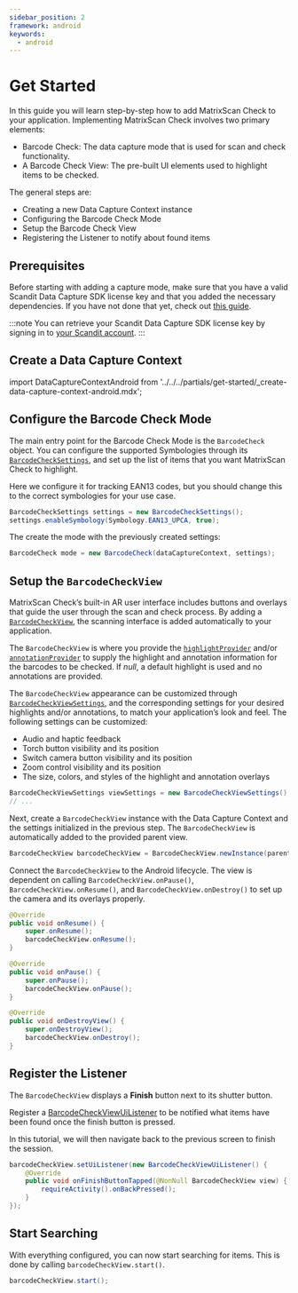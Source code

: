 ```yaml
---
sidebar_position: 2
framework: android
keywords:
  - android
---
```


# Get Started

In this guide you will learn step-by-step how to add MatrixScan Check to your application. Implementing MatrixScan Check involves two primary elements:

- Barcode Check: The data capture mode that is used for scan and check functionality.
- A Barcode Check View: The pre-built UI elements used to highlight items to be checked.

The general steps are:

- Creating a new Data Capture Context instance
- Configuring the Barcode Check Mode
- Setup the Barcode Check View
- Registering the Listener to notify about found items

## Prerequisites

Before starting with adding a capture mode, make sure that you have a valid Scandit Data Capture SDK license key and that you added the necessary dependencies. If you have not done that yet, check out [this guide](../add-sdk.md).

:::note
You can retrieve your Scandit Data Capture SDK license key by signing in to [your Scandit account](https://ssl.scandit.com/dashboard/sign-in).
:::

## Create a Data Capture Context

import DataCaptureContextAndroid from '../../../partials/get-started/_create-data-capture-context-android.mdx';

<DataCaptureContextAndroid/>

## Configure the Barcode Check Mode

The main entry point for the Barcode Check Mode is the `BarcodeCheck` object. You can configure the supported Symbologies through its [`BarcodeCheckSettings`](https://docs.scandit.com/data-capture-sdk/android/barcode-capture/api/barcode-check-settings.html), and set up the list of items that you want MatrixScan Check to highlight.

Here we configure it for tracking EAN13 codes, but you should change this to the correct symbologies for your use case.

```java
BarcodeCheckSettings settings = new BarcodeCheckSettings();
settings.enableSymbology(Symbology.EAN13_UPCA, true);
```

The create the mode with the previously created settings:

```java
BarcodeCheck mode = new BarcodeCheck(dataCaptureContext, settings);
```

## Setup the `BarcodeCheckView`

MatrixScan Check’s built-in AR user interface includes buttons and overlays that guide the user through the scan and check process. By adding a [`BarcodeCheckView`](https://docs.scandit.com/data-capture-sdk/android/barcode-capture/api/ui/barcode-check-view.html#class-scandit.datacapture.barcode.check.ui.BarcodeCheckView), the scanning interface is added automatically to your application.

The `BarcodeCheckView` is where you provide the [`highlightProvider`](https://docs.scandit.com/data-capture-sdk/android/barcode-capture/api/ui/barcode-check-view.html#property-scandit.datacapture.barcode.check.ui.BarcodeCheckView.HighlightProvider) and/or [`annotationProvider`](https://docs.scandit.com/data-capture-sdk/android/barcode-capture/api/ui/barcode-check-view.html#property-scandit.datacapture.barcode.check.ui.BarcodeCheckView.AnnotationProvider) to supply the highlight and annotation information for the barcodes to be checked. If *null*, a default highlight is used and no annotations are provided.

The `BarcodeCheckView` appearance can be customized through [`BarcodeCheckViewSettings`](https://docs.scandit.com/data-capture-sdk/android/barcode-capture/api/ui/barcode-check-view-settings.html#class-scandit.datacapture.barcode.check.ui.BarcodeCheckViewSettings), and the corresponding settings for your desired highlights and/or annotations, to match your application’s look and feel. The following settings can be customized:

* Audio and haptic feedback
* Torch button visibility and its position
* Switch camera button visibility and its position
* Zoom control visibility and its position
* The size, colors, and styles of the highlight and annotation overlays

```java
BarcodeCheckViewSettings viewSettings = new BarcodeCheckViewSettings();
// ...
```

Next, create a `BarcodeCheckView` instance with the Data Capture Context and the settings initialized in the previous step. The `BarcodeCheckView` is automatically added to the provided parent view.

```java
BarcodeCheckView barcodeCheckView = BarcodeCheckView.newInstance(parentView, dataCaptureContext, mode, viewSettings);
```

Connect the `BarcodeCheckView` to the Android lifecycle. The view is dependent on calling `BarcodeCheckView.onPause()`, `BarcodeCheckView.onResume()`, and `BarcodeCheckView.onDestroy()` to set up the camera and its overlays properly.

```java
@Override
public void onResume() {
    super.onResume();
    barcodeCheckView.onResume();
}

@Override
public void onPause() {
    super.onPause();
    barcodeCheckView.onPause();
}

@Override
public void onDestroyView() {
    super.onDestroyView(); 
    barcodeCheckView.onDestroy();
}
```

## Register the Listener

The `BarcodeCheckView` displays a **Finish** button next to its shutter button. 

Register a [BarcodeCheckViewUiListener](https://docs.scandit.com/data-capture-sdk/android/barcode-capture/api/ui/barcode-check-view.html#interface-scandit.datacapture.barcode.check.ui.IBarcodeCheckViewUiListener) to be notified what items have been found once the finish button is pressed.

In this tutorial, we will then navigate back to the previous screen to finish the session.

```java
barcodeCheckView.setUiListener(new BarcodeCheckViewUiListener() {
    @Override
    public void onFinishButtonTapped(@NonNull BarcodeCheckView view) {
        requireActivity().onBackPressed();
    }
});
```

## Start Searching

With everything configured, you can now start searching for items. This is done by calling `barcodeCheckView.start()`.

```java
barcodeCheckView.start();
```
